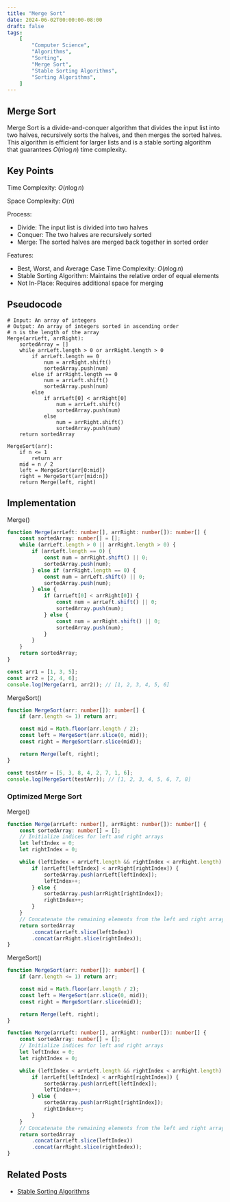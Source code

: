 ```yaml
---
title: "Merge Sort"
date: 2024-06-02T00:00:00-08:00
draft: false
tags:
    [
        "Computer Science",
        "Algorithms",
        "Sorting",
        "Merge Sort",
        "Stable Sorting Algorithms",
        "Sorting Algorithms",
    ]
---
```


## Merge Sort

Merge Sort is a divide-and-conquer algorithm that divides the input list into two halves, recursively sorts the halves, and then merges the sorted halves. This algorithm is efficient for larger lists and is a stable sorting algorithm that guarantees $O(n \log n)$ time complexity.

## Key Points

<!-- - Time Complexity: O(n log n) -->

Time Complexity: $O(n \log n)$

<!-- - Space Complexity: O(n)  -->

Space Complexity: $O(n)$

Process:

-   Divide: The input list is divided into two halves
-   Conquer: The two halves are recursively sorted
-   Merge: The sorted halves are merged back together in sorted order

Features:

-   Best, Worst, and Average Case Time Complexity: $O(n \log n)$
-   Stable Sorting Algorithm: Maintains the relative order of equal elements
-   Not In-Place: Requires additional space for merging

## Pseudocode

```
# Input: An array of integers
# Output: An array of integers sorted in ascending order
# n is the length of the array
Merge(arrLeft, arrRight):
    sortedArray = []
    while arrLeft.length > 0 or arrRight.length > 0
        if arrLeft.length == 0
            num = arrRight.shift()
            sortedArray.push(num)
        else if arrRight.length == 0
            num = arrLeft.shift()
            sortedArray.push(num)
        else
            if arrLeft[0] < arrRight[0]
                num = arrLeft.shift()
                sortedArray.push(num)
            else
                num = arrRight.shift()
                sortedArray.push(num)
    return sortedArray

MergeSort(arr):
    if n <= 1
        return arr
    mid = n / 2
    left = MergeSort(arr[0:mid])
    right = MergeSort(arr[mid:n])
    return Merge(left, right)
```

## Implementation

Merge()

```typescript
function Merge(arrLeft: number[], arrRight: number[]): number[] {
    const sortedArray: number[] = [];
    while (arrLeft.length > 0 || arrRight.length > 0) {
        if (arrLeft.length == 0) {
            const num = arrRight.shift() || 0;
            sortedArray.push(num);
        } else if (arrRight.length == 0) {
            const num = arrLeft.shift() || 0;
            sortedArray.push(num);
        } else {
            if (arrLeft[0] < arrRight[0]) {
                const num = arrLeft.shift() || 0;
                sortedArray.push(num);
            } else {
                const num = arrRight.shift() || 0;
                sortedArray.push(num);
            }
        }
    }
    return sortedArray;
}

const arr1 = [1, 3, 5];
const arr2 = [2, 4, 6];
console.log(Merge(arr1, arr2)); // [1, 2, 3, 4, 5, 6]
```

MergeSort()

```typescript
function MergeSort(arr: number[]): number[] {
    if (arr.length <= 1) return arr;

    const mid = Math.floor(arr.length / 2);
    const left = MergeSort(arr.slice(0, mid));
    const right = MergeSort(arr.slice(mid));

    return Merge(left, right);
}

const testArr = [5, 3, 8, 4, 2, 7, 1, 6];
console.log(MergeSort(testArr)); // [1, 2, 3, 4, 5, 6, 7, 8]
```

### Optimized Merge Sort

Merge()

```typescript
function Merge(arrLeft: number[], arrRight: number[]): number[] {
    const sortedArray: number[] = [];
    // Initialize indices for left and right arrays
    let leftIndex = 0;
    let rightIndex = 0;

    while (leftIndex < arrLeft.length && rightIndex < arrRight.length) {
        if (arrLeft[leftIndex] < arrRight[rightIndex]) {
            sortedArray.push(arrLeft[leftIndex]);
            leftIndex++;
        } else {
            sortedArray.push(arrRight[rightIndex]);
            rightIndex++;
        }
    }
    // Concatenate the remaining elements from the left and right arrays
    return sortedArray
        .concat(arrLeft.slice(leftIndex))
        .concat(arrRight.slice(rightIndex));
}
```

MergeSort()

```typescript
function MergeSort(arr: number[]): number[] {
    if (arr.length <= 1) return arr;

    const mid = Math.floor(arr.length / 2);
    const left = MergeSort(arr.slice(0, mid));
    const right = MergeSort(arr.slice(mid));

    return Merge(left, right);
}

function Merge(arrLeft: number[], arrRight: number[]): number[] {
    const sortedArray: number[] = [];
    // Initialize indices for left and right arrays
    let leftIndex = 0;
    let rightIndex = 0;

    while (leftIndex < arrLeft.length && rightIndex < arrRight.length) {
        if (arrLeft[leftIndex] < arrRight[rightIndex]) {
            sortedArray.push(arrLeft[leftIndex]);
            leftIndex++;
        } else {
            sortedArray.push(arrRight[rightIndex]);
            rightIndex++;
        }
    }
    // Concatenate the remaining elements from the left and right arrays
    return sortedArray
        .concat(arrLeft.slice(leftIndex))
        .concat(arrRight.slice(rightIndex));
}
```

## Related Posts

-   [Stable Sorting Algorithms](/notes/posts/stable-sorting-algorithms)
